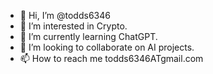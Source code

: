 - 👋 Hi, I’m @todds6346
- 👀 I’m interested in Crypto.
- 🌱 I’m currently learning ChatGPT.
- 💞️ I’m looking to collaborate on AI projects.
- 📫 How to reach me todds6346ATgmail.com

<!---
todds6346/todds6346 is a ✨ special ✨ repository because its `README.md` (this file) appears on your GitHub profile.
You can click the Preview link to take a look at your changes.
--->

